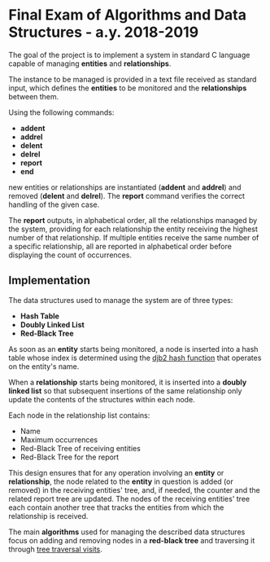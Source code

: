 # Final Exam of Algorithms and Data Structures - a.y. 2018-2019  
The goal of the project is to implement a system in standard C language capable of managing **entities** and **relationships**.

The instance to be managed is provided in a text file received as standard input, which defines the **entities** to be monitored and the **relationships** between them.

Using the following commands:

- **addent**  
- **addrel**  
- **delent**  
- **delrel**  
- **report**  
- **end**

new entities or relationships are instantiated (**addent** and **addrel**) and removed (**delent** and **delrel**). The **report** command verifies the correct handling of the given case.  

The **report** outputs, in alphabetical order, all the relationships managed by the system, providing for each relationship the entity receiving the highest number of that relationship. If multiple entities receive the same number of a specific relationship, all are reported in alphabetical order before displaying the count of occurrences.

## Implementation  
The data structures used to manage the system are of three types:  
- **Hash Table**  
- **Doubly Linked List**  
- **Red-Black Tree**  

As soon as an **entity** starts being monitored, a node is inserted into a hash table whose index is determined using the [djb2 hash function](http://www.cse.yorku.ca/~oz/hash.html) that operates on the entity's name.  

When a **relationship** starts being monitored, it is inserted into a **doubly linked list** so that subsequent insertions of the same relationship only update the contents of the structures within each node.  

Each node in the relationship list contains:  
- Name  
- Maximum occurrences  
- Red-Black Tree of receiving entities  
- Red-Black Tree for the report  

This design ensures that for any operation involving an **entity** or **relationship**, the node related to the **entity** in question is added (or removed) in the receiving entities' tree, and, if needed, the counter and the related report tree are updated. The nodes of the receiving entities' tree each contain another tree that tracks the entities from which the relationship is received.

The main **algorithms** used for managing the described data structures focus on adding and removing nodes in a **red-black tree** and traversing it through [tree traversal visits](https://en.wikipedia.org/wiki/Tree_traversal).
